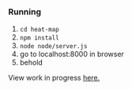 ### Running

1. `cd heat-map`
2. `npm install`
3. `node node/server.js`
4. go to localhost:8000 in browser
5. behold

View work in progress [here.](http://secure-earth-98815.herokuapp.com/)
